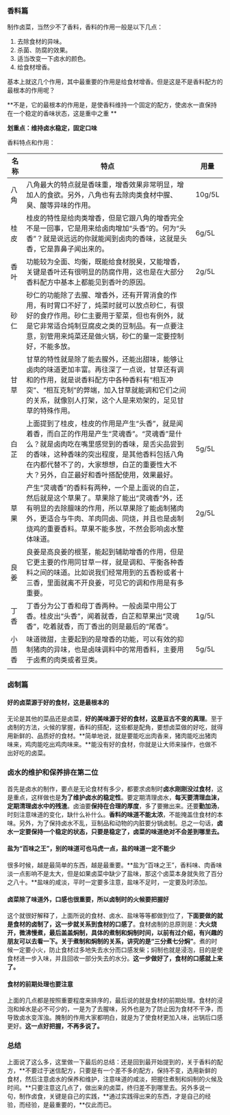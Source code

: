 ### 香料篇

制作卤菜，当然少不了香料，香料的作用一般是以下几点：

1. 去除食材的异味。
2. 杀菌、防腐的效果。
3. 适当改变一下卤水的颜色。
4. 给食材增香。

基本上就这几个作用，其中最重要的作用是给食材增香。但是这是不是香料配方的最根本的作用呢？

**不是，它的最根本的作用是，是使香料维持一个固定的配方，使卤水一直保持在一个稳定的香味状态，这是重中之重 **

**划重点：维持卤水稳定，固定口味**

香料特点和作用：

| 名称   | 特点                                                         | 用量   |
| ------ | ------------------------------------------------------------ | ------ |
| 八角   | 八角最大的特点就是香味重，增香效果非常明显，增加人的食欲。另外，八角也有去除肉类食材中腥、臭、酸等异味的作用。 | 10g/5L |
| 桂皮   | 桂皮的特性是给肉类增香，但是它跟八角的增香完全不是一回事，它是用来给卤肉增加“头香”的。何为“头香”？就是说远远的你就能闻到卤肉的香味，这就是头香，它是靠鼻子闻出来的。 | 6g/5L  |
| 香叶   | 功能较为全面、均衡，既能给食材脱臭，又能增香，关键是香叶还有很明显的防腐作用，这也是在大部分香料配方中基本上都能见到香叶的原因。 | 2g/5L  |
| 砂仁   | 砂仁的功能除了去腥、增香外，还有开胃消食的作用，有时胃口不好了，炖菜时就可以放点砂仁，有很好的食疗作用。砂仁主要用于荤菜，但也有例外，就是它非常适合炖制豆腐皮之类的豆制品。有一点要注意，别管用来炖菜还是做火锅，砂仁的量一定要控制好，不能多放。 |        |
| 甘草   | 甘草的特性就是除了能去腥外，还能出甜味，能够让卤肉的味道更加丰富。再往深了一点说，甘草还有调和的作用，就是说香料配方中各种香料有“相互冲突”、“相互克制”的弊端，加入甘草就能调和它们之间的关系，就像别人打架，这个人是来劝架的，足见甘草的特殊作用。 |        |
| 白芷   | 上面提到了桂皮，桂皮的作用是产生“头香”，就是闻着香，而白芷的作用是产生“灵魂香”。“灵魂香”是什么？就是卤肉吃在嘴里感觉到的香味，是舌尖品尝到的香味，这种香味的突出程度，是其他香料包括八角在内都代替不了的，大家想想，白芷的重要性大不大？另外，白芷最好和香叶搭配使用，效果最好。 | 5g/5L  |
| 草果   | 产生“灵魂香”的香料有两种，一个是上面说的白芷，然后就是这个草果了。草果除了能出“灵魂香”外，还有明显的去除膻味的作用，所以草果除了能卤制猪肉外，更适合与牛肉、羊肉同卤、同烧，并且也是卤制烧鸡的重要香料。草果不能多放，不然会影响卤水整体味道。 | 2g/5L  |
| 良姜   | 良姜是高良姜的根茎，能起到辅助增香的作用，但是它更主要的作用同甘草一样，就是调和、平衡各种香料之间的味道。比如说我们经常用到的五香粉或者十三香，里面就离不开良姜，可见它的调和作用是有多重要。 |        |
| 丁香   | 丁香分为公丁香和母丁香两种。一般卤菜中用公丁香。桂皮出“头香”，闻着就香，白芷和草果出“灵魂香”，吃着就香，而丁香出的则是最后的“尾香”。 | 1g/5L  |
| 小茴香 | 味道微甜，主要起到的是增香的功能，可以有效的抑制猪肉的异味，也是卤味调料中的常用香料，主要用于卤煮的肉类或者豆类。 | 5g/5L  |
|        |                                                              |        |



### 卤制篇

#### 好的卤菜源于好的食材，这是最根本的

无论是其他的菜品还是卤菜，**好的美味源于好的食材，这是亘古不变的真理**。至于卤制的方法，火候的掌握，香料的搭配，这些都是配角，要想卤菜做的好吃，就得用新鲜的、品质好的食材。**简单地说，就是要能吃出肉香来，猪肉能吃出猪肉味来，鸡肉能吃出鸡肉味来。**能没有好的食材，你就是让大师来操作，也做不出好吃的卤菜。

### 卤水的维护和保养排在第二位

首先是卤水的制作，要点是无论食材有多少，都要求卤制时**卤水刚刚没过食材**，这是重点，这样做也是**为了维护卤水的稳定性**。要定期清理卤水，**每天要清理血沫，定期清理卤水中的残渣**。卤油要**保持在合理的厚度**，多了要撇出来。还要**勤加汤**，时刻注意味道的变化，缺什么补什么。**香料的味道不能太浓**，不能掩盖住食材的本味。另外，为了保持卤水不乱，豆制品和动物的内脏要分锅卤制。总之一句话，**卤水一定要保持一个稳定的状态，只要是稳定了，卤菜的味道绝对不会差到哪里去。**

#### 盐为“百味之王”，别的味道可也马虎一点，盐的味道一定不能少

很多时候，越是最简单的东西，越是最重要。**盐为“百味之王”，香料味、肉香味淡一点影响不是太大，但是如果卤菜中缺少了盐味，那这个卤菜本身就失败了百分之八十。**盐味的咸淡，平时一定要多注意，盐味不足时，一定要及时添加。

#### 卤菜除了味道外，口感也很重要，所以卤制时的火候要把握好

这个就很好解释了，上面所说的食材、卤水、盐味等等都做到位了，**下面要做的就是食材的卤制了，这一步就关系到食材的口感了**。食材卤制的总原则是：**大火烧开，微沸慢煮，最后盖盖焖制，**具体的煮制和焖制时间，**以前有过介绍，有兴趣的朋友可以去看一下**。关于煮制和焖制的关系，讲究的是**“三分煮七分焖”**。煮的时候一定要小火，防止食材过多地失去水分而口感发柴；焖制也就是浸泡，目的是使食材进一步入味，并且回收一部分失去的水分。**这一步做好了，食材的口感就上来了。**

#### 食材的前期处理也要注意

上面的几点都是按照重要程度来排序的，最后说的就是食材的前期处理。食材的浸泡和焯水是必不可少的，一是为了去腥味，另外也是为了防止因为食材不干净，而导致卤水变浑浊。腌制的作用大家都明白，就是为了使食材更加入味，出锅后口感更好。**这一点好把握，不再多说了。**

### 总结

上面说了这么多，这里做一下最后的总结：还是回到最开始提到的，关于香料的配方，**不要过于迷信配方，只要是有一个差不多的配方，保持不变，选用新鲜的食材，然后注意卤水的保养和维护，注意味道的咸淡，把握住煮制和焖制的火候及时间。**只要注意这几点了，做出来的卤菜，终归差不到哪里去。另外多说一句，制作卤食，关键是自己的实践，**通过实践得出来的东西，才是自己的经验，而经验，是最重要的，**仅此而已。





